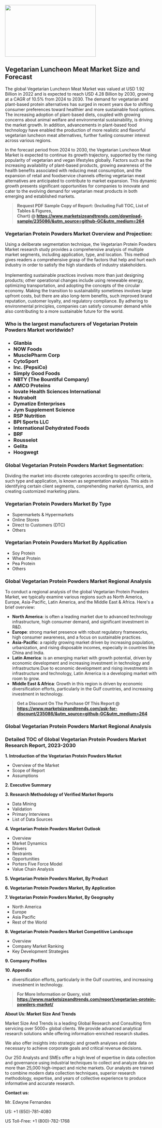 <p><img class="alignnone size-medium wp-image-20088" src="https://ffe5etoiles.com/wp-content/uploads/2024/12/MST1-300x171.png" alt="" width="300" height="171" /></p><h2>Vegetarian Luncheon Meat Market Size and Forecast</h2><p>The global Vegetarian Luncheon Meat Market was valued at USD 1.92 Billion in 2022 and is expected to reach USD 4.28 Billion by 2030, growing at a CAGR of 10.5% from 2024 to 2030. The demand for vegetarian and plant-based protein alternatives has surged in recent years due to shifting consumer preferences toward healthier and more sustainable food options. The increasing adoption of plant-based diets, coupled with growing concerns about animal welfare and environmental sustainability, is driving the market growth. In addition, advancements in plant-based food technology have enabled the production of more realistic and flavorful vegetarian luncheon meat alternatives, further fueling consumer interest across various regions.</p><p>In the forecast period from 2024 to 2030, the Vegetarian Luncheon Meat Market is expected to continue its growth trajectory, supported by the rising popularity of vegetarian and vegan lifestyles globally. Factors such as the increasing availability of plant-based products, growing awareness of the health benefits associated with reducing meat consumption, and the expansion of retail and foodservice channels offering vegetarian meat alternatives are anticipated to contribute to market expansion. This dynamic growth presents significant opportunities for companies to innovate and cater to the evolving demand for vegetarian meat products in both emerging and established markets.</p></p><blockquote id="" class=""><strong>Request PDF Sample Copy of Report: (Including Full TOC, List of Tables &amp; Figures, Chart)&nbsp;@&nbsp;<strong><a href="https://www.marketsizeandtrends.com/download-sample/235086/&utm_source=github-GC&utm_medium=264" target="_blank">https://www.marketsizeandtrends.com/download-sample/235086/&utm_source=github-GC&utm_medium=264</a></strong></strong></blockquote><h3 id="" class="">Vegetarian Protein Powders Market&nbsp;Overview and Projection:</h3><p id="" class="">Using a deliberate segmentation technique, the Vegetarian Protein Powders Market research study provides a comprehensive analysis of multiple market segments, including application, type, and location. This method gives readers a comprehensive grasp of the factors that help and hurt each industry in order to satisfy the high standards of industry stakeholders. <br /> <br />Implementing sustainable practices involves more than just designing products; other operational changes include using renewable energy, optimizing transportation, and adopting the concepts of the circular economy. Making the transition to sustainability sometimes involves large upfront costs, but there are also long-term benefits, such improved brand reputation, customer loyalty, and regulatory compliance. By adhering to environmental principles, companies can satisfy consumer demand while also contributing to a more sustainable future for the world.</p><h3 id="" class="">Who is the largest manufacturers of&nbsp;Vegetarian Protein Powders Market worldwide?</h3><h3 class=""><p><ul><li>Glanbia </li><li> NOW Foods </li><li> MusclePharm Corp </li><li> CytoSport </li><li> Inc. (PepsiCo) </li><li> Simply Good Foods </li><li> NBTY (The Bountiful Company) </li><li> AMCO Proteins </li><li> Iovate Health Sciences International </li><li> Nutrabolt </li><li> Dymatize Enterprises </li><li> Jym Supplement Science </li><li> RSP Nutrition </li><li> BPI Sports LLC </li><li> International Dehydrated Foods </li><li> BRF </li><li> Rousselot </li><li> Gelita </li><li> Hoogwegt</li></ul></p></h3><h3 id="" class="">Global&nbsp;Vegetarian Protein Powders Market Segmentation:</h3><p id="" class="">Dividing the market into discrete categories according to specific criteria, such type and application, is known as segmentation analysis. This aids in identifying certain client segments, comprehending market dynamics, and creating customized marketing plans.</p><h3 id="" class="">Vegetarian Protein Powders Market&nbsp;By Type</h3><p><p><ul><li>Supermarkets & Hypermarkets</li><li> Online Stores</li><li> Direct to Customers (DTC)</li><li> Others</p></li></ul></p></p><h3 id="" class="">Vegetarian Protein Powders Market&nbsp;By Application</h3><p class=""><p><ul><li>Soy Protein</li><li> Wheat Protein</li><li> Pea Protein</li><li> Others</li></ul></p></p><h3 id="" class="">Global Vegetarian Protein Powders Market Regional Analysis</h3><p id="" class="">To conduct a regional analysis of the global Vegetarian Protein Powders Market, we typically examine various regions such as North America, Europe, Asia-Pacific, Latin America, and the Middle East &amp; Africa. Here's a brief overview:</p><ul><li><strong>North America</strong>: is often a leading market due to advanced technology infrastructure, high consumer demand, and significant investment in R&amp;D.</li><li><strong>Europe</strong>: strong market presence with robust regulatory frameworks, high consumer awareness, and a focus on sustainable practices.</li><li><strong>Asia-Pacific</strong>: a rapidly growing market driven by increasing population, urbanization, and rising disposable incomes, especially in countries like China and India.</li><li><strong>Latin America</strong>: is an emerging market with growth potential, driven by economic development and increasing investment in technology and infrastructure.Due to economic development and rising investments in infrastructure and technology, Latin America is a developing market with room to grow.</li><li><strong>Middle East &amp; Africa</strong>: Growth in this region is driven by economic diversification efforts, particularly in the Gulf countries, and increasing investment in technology.</li></ul><blockquote id="" class=""><strong>Get a Discount On The Purchase Of This Report @ <strong><a href="https://www.marketsizeandtrends.com/ask-for-discount/235086/&utm_source=github-GC&utm_medium=264" target="_blank">https://www.marketsizeandtrends.com/ask-for-discount/235086/&utm_source=github-GC&utm_medium=264</a></strong></strong></blockquote><h3 id="" class="">Global Vegetarian Protein Powders Market Regional Analysis</h3><h3 id="" class="">Detailed TOC of Global Vegetarian Protein Powders Market Research Report, 2023-2030</h3><p id="" class=""><strong>1. Introduction of the Vegetarian Protein Powders Market</strong></p><ul><li>Overview of the Market</li><li>Scope of Report</li><li>Assumptions</li></ul><p id="" class=""><strong>2. Executive Summary</strong></p><p id="" class=""><strong>3. Research Methodology of Verified Market Reports</strong></p><ul><li>Data Mining</li><li>Validation</li><li>Primary Interviews</li><li>List of Data Sources</li></ul><p id="" class=""><strong>4. Vegetarian Protein Powders Market Outlook</strong></p><ul><li>Overview</li><li>Market Dynamics</li><li>Drivers</li><li>Restraints</li><li>Opportunities</li><li>Porters Five Force Model</li><li>Value Chain Analysis</li></ul><p id="" class=""><strong>5. Vegetarian Protein Powders Market, By Product</strong></p><p id="" class=""><strong>6. Vegetarian Protein Powders Market, By Application</strong></p><p id="" class=""><strong>7. Vegetarian Protein Powders Market, By Geography</strong></p><ul><li>North America</li><li>Europe</li><li>Asia Pacific</li><li>Rest of the World</li></ul><p id="" class=""><strong>8. Vegetarian Protein Powders Market Competitive Landscape</strong></p><ul><li>Overview</li><li>Company Market Ranking</li><li>Key Development Strategies</li></ul><p id="" class=""><strong>9. Company Profiles</strong></p><p id="" class=""><strong>10. Appendix</strong></p><ul><li>diversification efforts, particularly in the Gulf countries, and increasing investment in technology.</li></ul><blockquote id="" class=""><strong>For More Information or Query, visit <strong><strong><a href="https://www.marketsizeandtrends.com/report/vegetarian-protein-powders-market/" target="_blank">https://www.marketsizeandtrends.com/report/vegetarian-protein-powders-market/</a></strong></strong></strong></blockquote><p id="" class=""><strong>About Us: Market Size And Trends</strong></p><p id="" class="">Market Size And Trends is a leading Global Research and Consulting firm servicing over 5000+ global clients. We provide advanced analytical research solutions while offering information-enriched research studies.</p><p id="" class="">We also offer insights into strategic and growth analyses and data necessary to achieve corporate goals and critical revenue decisions.</p><p id="" class="">Our 250 Analysts and SMEs offer a high level of expertise in data collection and governance using industrial techniques to collect and analyze data on more than 25,000 high-impact and niche markets. Our analysts are trained to combine modern data collection techniques, superior research methodology, expertise, and years of collective experience to produce informative and accurate research.</p><p id="" class=""><strong>Contact us:</strong></p><p id="" class="">Mr. Edwyne Fernandes</p><p id="" class="">US: +1 (650)-781-4080</p><p id="" class="">US Toll-Free: +1 (800)-782-1768</p>
